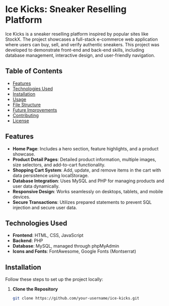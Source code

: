 # Ice Kicks: Sneaker Reselling Platform

Ice Kicks is a sneaker reselling platform inspired by popular sites like StockX. The project showcases a full-stack e-commerce web application where users can buy, sell, and verify authentic sneakers. This project was developed to demonstrate front-end and back-end skills, including database management, interactive design, and user-friendly navigation.

## Table of Contents
- [Features](#features)
- [Technologies Used](#technologies-used)
- [Installation](#installation)
- [Usage](#usage)
- [File Structure](#file-structure)
- [Future Improvements](#future-improvements)
- [Contributing](#contributing)
- [License](#license)

## Features
- **Home Page**: Includes a hero section, feature highlights, and a product showcase.
- **Product Detail Pages**: Detailed product information, multiple images, size selectors, and add-to-cart functionality.
- **Shopping Cart System**: Add, update, and remove items in the cart with data persistence using localStorage.
- **Database Integration**: Uses MySQL and PHP for managing products and user data dynamically.
- **Responsive Design**: Works seamlessly on desktops, tablets, and mobile devices.
- **Secure Transactions**: Utilizes prepared statements to prevent SQL injection and secure user data.

## Technologies Used
- **Frontend**: HTML, CSS, JavaScript
- **Backend**: PHP
- **Database**: MySQL, managed through phpMyAdmin
- **Icons and Fonts**: FontAwesome, Google Fonts (Montserrat)

## Installation
Follow these steps to set up the project locally:

1. **Clone the Repository**
   ```bash
   git clone https://github.com/your-username/ice-kicks.git
